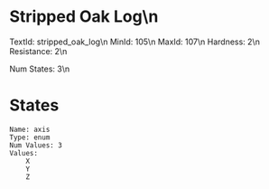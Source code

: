 # Stripped Oak Log\n
TextId: stripped_oak_log\n
MinId: 105\n
MaxId: 107\n
Hardness: 2\n
Resistance: 2\n

Num States: 3\n
# States
```
Name: axis
Type: enum
Num Values: 3
Values:
    X
    Y
    Z
```